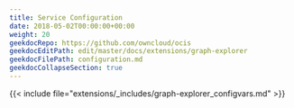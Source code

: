 ```yaml
---
title: Service Configuration
date: 2018-05-02T00:00:00+00:00
weight: 20
geekdocRepo: https://github.com/owncloud/ocis
geekdocEditPath: edit/master/docs/extensions/graph-explorer
geekdocFilePath: configuration.md
geekdocCollapseSection: true
---
```



{{< include file="extensions/_includes/graph-explorer_configvars.md" >}}
